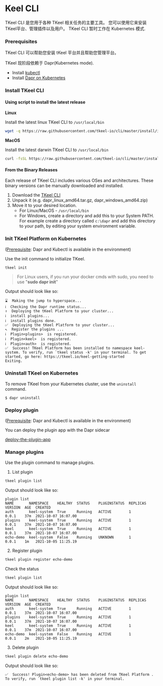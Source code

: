 # Keel CLI

TKeel CLI 是您用于各种 TKeel 相关任务的主要工具。
您可以使用它来安装TKeel平台、管理插件以及用户。 TKeel CLI 暂时工作在 Kubernetes 模式.

### Prerequisites

TKeel CLI 可以帮助您安装 tKeel 平台并且帮助您管理平台。

TKeel 现阶段依赖于 Dapr(Kubernetes mode).

* Install [kubectl](https://kubernetes.io/docs/tasks/tools/install-kubectl/)
* Install [Dapr on Kubernetes](https://docs.dapr.io/operations/hosting/kubernetes/kubernetes-deploy/)

### Install TKeel CLI

#### Using script to install the latest release

**Linux**

Install the latest linux TKeel CLI to `/usr/local/bin`

```bash
wget -q https://raw.githubusercontent.com/tkeel-io/cli/master/install/install.sh -O - | /bin/bash
```

**MacOS**

Install the latest darwin TKeel CLI to `/usr/local/bin`

```bash
curl -fsSL https://raw.githubusercontent.com/tkeel-io/cli/master/install/install.sh | /bin/bash
```

#### From the Binary Releases

Each release of TKeel CLI includes various OSes and architectures. These binary versions can be manually downloaded and installed.

1. Download the [TKeel CLI](https://github.com/tkeel-io/cli/releases)
2. Unpack it (e.g. dapr_linux_amd64.tar.gz, dapr_windows_amd64.zip)
3. Move it to your desired location.
   * For Linux/MacOS - `/usr/local/bin`
   * For Windows, create a directory and add this to your System PATH. For example create a directory called `c:\dapr` and add this directory to your path, by editing your system environment variable.

### Init TKeel Platform on Kubernetes

([Prerequisite](#Prerequisites): Dapr and Kubectl is available in the environment)

Use the init command to initialize TKeel. 

```bash
tkeel init
```

> For Linux users, if you run your docker cmds with sudo, you need to use "**sudo dapr init**"

Output should look like so:

```
⌛  Making the jump to hyperspace...
ℹ️  Checking the Dapr runtime status...
↑  Deploying the tKeel Platform to your cluster... 
ℹ️  install plugins...                                                        
ℹ️  install plugins done.                                                                                                        
✅  Deploying the tKeel Platform to your cluster...
↖  Register the plugins ... 
ℹ️  Plugin<plugins>  is registered.                                                                                          
ℹ️  Plugin<keel>  is registered.                                                                                                                        
ℹ️  Plugin<auth>  is registered.                                                                                                                        
✅  Success! TKeel Platform has been installed to namespace keel-system. To verify, run `tkeel status -k' in your terminal. To get started, go here: https://tkeel.io/keel-getting-started
Exiting.
```

### Uninstall TKeel on Kubernetes

To remove TKeel from your Kubernetes cluster, use the `uninstall` command.

```
$ dapr uninstall
```

### Deploy plugin

([Prerequisite](#Prerequisites): Dapr and Kubectl is available in the environment)

You can deploy the plugin app with the Dapr sidecar

[deploy-the-plugin-app](https://github.com/dapr/quickstarts/tree/v1.0.0/hello-kubernetes#step-3---deploy-the-nodejs-app-with-the-dapr-sidecar)


### Manage plugins

Use the plugin command to manage plugins.

1. List plugin

```bash
tkeel plugin list
```

Output should look like so:

```
plugin list              
NAME       NAMESPACE    HEALTHY  STATUS    PLUGINSTATUS  REPLICAS  VERSION  AGE  CREATED              
auth       keel-system  True     Running   ACTIVE        1         0.0.1    37m  2021-10-07 16:07.00  
plugins    keel-system  True     Running   ACTIVE        1         0.0.1    37m  2021-10-07 16:07.00  
keel       keel-system  True     Running   ACTIVE        1         0.0.1    37m  2021-10-07 16:07.00
echo-demo  keel-system  False    Running   UNKNOWN       1         0.0.1    1m   2021-10-05 11:25.19  
```


2. Register plugin

```bash
tkeel plugin register echo-demo
```

Check the status

```bash
tkeel plugin list
```

Output should look like so:

```
plugin list              
NAME       NAMESPACE    HEALTHY  STATUS    PLUGINSTATUS  REPLICAS  VERSION  AGE  CREATED              
auth       keel-system  True     Running   ACTIVE        1         0.0.1    37m  2021-10-07 16:07.00  
plugins    keel-system  True     Running   ACTIVE        1         0.0.1    37m  2021-10-07 16:07.00  
keel       keel-system  True     Running   ACTIVE        1         0.0.1    37m  2021-10-07 16:07.00
echo-demo  keel-system  False    Running   ACTIVE        1         0.0.1    2m   2021-10-05 11:25.19  
```


3. Delete plugin

```bash
tkeel plugin delete echo-demo
```

Output should look like so:

```
✅  Success! Plugin<echo-demo> has been deleted from TKeel Platform . To verify, run `tkeel plugin list -k' in your terminal.
```
